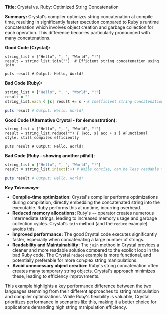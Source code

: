 **Title:** Crystal vs. Ruby: Optimized String Concatenation

**Summary:**  Crystal's compiler optimizes string concatenation at compile time, resulting in significantly faster execution compared to Ruby's runtime concatenation which involves object creation and garbage collection for each operation. This difference becomes particularly pronounced with many concatenations.

**Good Code (Crystal):**

```crystal
string_list = ["Hello", ", ", "World", "!"]
result = string_list.join("")  # Efficient string concatenation using join

puts result # Output: Hello, World!
```

**Bad Code (Ruby):**

```ruby
string_list = ["Hello", ", ", "World", "!"]
result = ""
string_list.each { |s| result += s } # Inefficient string concatenation in a loop

puts result # Output: Hello, World!
```

**Good Code (Alternative Crystal - for demonstration):**

```crystal
string_list = ["Hello", ", ", "World", "!"]
result = string_list.reduce("") { |acc, s| acc + s } #Functional style, still compiles efficiently

puts result # Output: Hello, World!
```


**Bad Code (Ruby - showing another pitfall):**

```ruby
string_list = ["Hello", ", ", "World", "!"]
result = string_list.inject(:+) # While concise, can be less readable than explicit loop.

puts result # Output: Hello, World!
```

**Key Takeaways:**

* **Compile-time optimization:** Crystal's compiler performs optimizations during compilation, directly embedding the concatenated string into the executable.  Ruby performs this at runtime, incurring overhead.
* **Reduced memory allocations:**  Ruby's `+=` operator creates numerous intermediate strings, leading to increased memory usage and garbage collection cycles.  Crystal's `join` method (and the `reduce` example) avoids this.
* **Improved performance:** The good Crystal code executes significantly faster, especially when concatenating a large number of strings.
* **Readability and Maintainability:**  The `join` method in Crystal provides a cleaner and more readable solution compared to the explicit loop in the bad Ruby code.  The Crystal `reduce` example is more functional, and potentially preferable for more complex string manipulations.
* **Avoid unnecessary object creation:** Ruby's string concatenation often creates many temporary string objects. Crystal's approach minimizes these, leading to efficiency improvements.


This example highlights a key performance difference between the two languages stemming from their different approaches to string manipulation and compiler optimizations.  While Ruby's flexibility is valuable, Crystal prioritizes performance in scenarios like this, making it a better choice for applications demanding high string manipulation efficiency.
